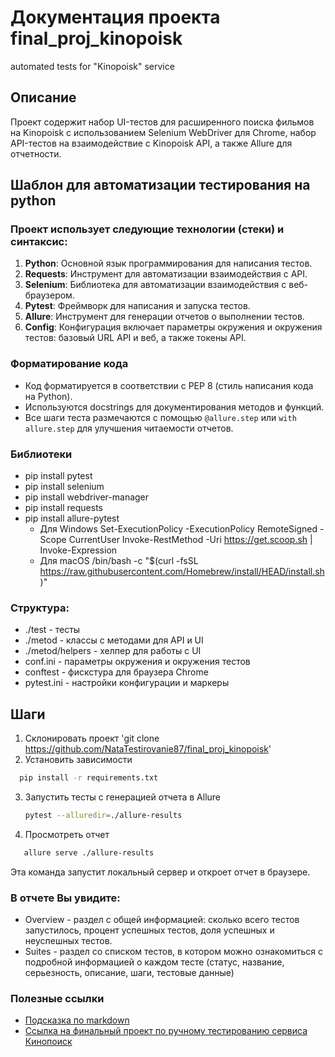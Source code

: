 # Документация проекта final_proj_kinopoisk 
automated tests for "Kinopoisk" service

## Описание
Проект содержит набор UI-тестов для расширенного поиска фильмов на Kinopoisk с использованием Selenium WebDriver для Chrome,  набор API-тестов на взаимодействие с Kinopoisk API, а также Allure для отчетности.

## Шаблон для автоматизации тестирования на python

### Проект использует следующие технологии (стеки) и синтаксис:

1. **Python**: Основной язык программирования для написания тестов.
2. **Requests**: Инструмент для автоматизации взаимодействия с API.
3. **Selenium**: Библиотека для автоматизации взаимодействия с веб-браузером.
4. **Pytest**: Фреймворк для написания и запуска тестов.
5. **Allure**: Инструмент для генерации отчетов о выполнении тестов.
6. **Config**: Конфигурация включает параметры окружения и окружения тестов: базовый URL API и веб,  а также токены API.

### Форматирование кода

- Код форматируется в соответствии с PEP 8 (стиль написания кода на Python).
- Используются docstrings для документирования методов и функций.
- Все шаги теста размечаются с помощью `@allure.step` или `with allure.step` для улучшения читаемости отчетов.

### Библиотеки
- pip install pytest
- pip install selenium
- pip install webdriver-manager
- pip install requests
- pip install allure-pytest
  + Для Windows
Set-ExecutionPolicy -ExecutionPolicy RemoteSigned -Scope CurrentUser
Invoke-RestMethod -Uri https://get.scoop.sh | Invoke-Expression
  + Для macOS
/bin/bash -c "$(curl -fsSL https://raw.githubusercontent.com/Homebrew/install/HEAD/install.sh)"

### Структура:
- ./test - тесты
- ./metod - классы с методами для API и UI
- ./metod/helpers - хелпер для работы с UI 
- conf.ini - параметры окружения и окружения тестов
- conftest - фискстура для браузера Chrome
- pytest.ini - настройки конфигурации и маркеры 

## Шаги
1. Склонировать проект 'git clone https://github.com/NataTestirovanie87/final_proj_kinopoisk'
2. Установить зависимости 
 ```bash
   pip install -r requirements.txt
   ```
3. Запустить тесты c генерацией отчета в Allure
   ```bash
   pytest --alluredir=./allure-results
   ```
4. Просмотреть отчет 
```bash
   allure serve ./allure-results
   ```
   Эта команда запустит локальный сервер и откроет отчет в браузере.

### В отчете Вы увидите:
- Overview - раздел с общей информацией: сколько всего тестов запустилось, процент успешных тестов, доля успешных и неуспешных тестов.
- Suites - раздел со списком тестов, в котором можно ознакомиться с подробной информацией о каждом тесте (статус, название, серьезность, описание, шаги, тестовые данные)

### Полезные ссылки
- [Подсказка по markdown](https://www.markdownguide.org/basic-syntax/)
- [Ссылка на финальный проект по ручному тестированию сервиса Кинопоиск]( https://qa-shabardina2025.yonote.ru/share/0bb820ec-fc44-4945-94f0-49eabafb5b21)
